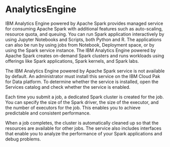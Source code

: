 # AnalyticsEngine
IBM Analytics Engine powered by Apache Spark provides managed service for consuming Apache Spark with additional features such as auto-scaling, resource quota, and queuing. You can run Spark application interactively by using Jupyter Notebooks and Scripts, both Python and R. The applications can also be run by using jobs from Notebook, Deployment space, or by using the Spark service instance. The IBM Analytics Engine powered by Apache Spark creates on-demand Spark clusters and runs workloads using offerings like Spark applications, Spark kernels, and Spark labs.

The IBM Analytics Engine powered by Apache Spark service is not available by default. An administrator must install this service on the IBM Cloud Pak for Data platform. To determine whether the service is installed, open the Services catalog and check whether the service is enabled.

Each time you submit a job, a dedicated Spark cluster is created for the job. You can specify the size of the Spark driver, the size of the executor, and the number of executors for the job. This enables you to achieve predictable and consistent performance.

When a job completes, the cluster is automatically cleaned up so that the resources are available for other jobs. The service also includes interfaces that enable you to analyze the performance of your Spark applications and debug problems.


